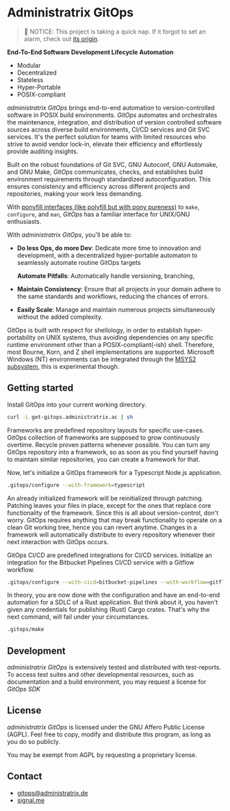 # Administratrix GitOps

> 🛌 NOTICE: This project is taking a quick nap. If it forgot to set an alarm, check out [its origin](https://tiaracodes-admin@bitbucket.org/administratrix/gitops.git).

**End-To-End Software Development Lifecycle Automation**

- Modular
- Decentralized
- Stateless
- Hyper-Portable
- POSIX-compliant

*administratrix GitOps* brings end-to-end automation to version-controlled
software in POSIX build environments. *GitOps* automates and orchestrates the
maintenance, integration, and distribution of version controlled software
sources across diverse build environments, CI/CD services and Git SVC services.
It's the perfect solution for teams with limited resources who strive to avoid
vendor lock-in, elevate their efficiency and effortlessly provide auditing
insights.

Built on the robust foundations of Git SVC, GNU Autoconf, GNU Automake, and GNU
Make, *GitOps* communicates, checks, and establishes build environment
requirements through standardized autoconfiguration. This ensures consistency
and efficiency across different projects and repositories, making your work less
demanding.

With [ponyfill interfaces (like polyfill but with pony
pureness)](https://ponyfill.com) to `make`, `configure`, and `man`, *GitOps* has
a familiar interface for UNIX/GNU enthusiasts.

With *administratrix GitOps*, you'll be able to:

- **Do less Ops, do more Dev**: Dedicate more time to innovation and 
                                development, with a decentralized
                                hyper-portable automaton to seamlessly automate 
                                routine GitOps targets

  **Automate Pitfalls**:        Automatically handle versioning, branching,

- **Maintain Consistency**: Ensure that all projects in your domain adhere to 
                            the same standards and workflows, reducing the 
                            chances of errors.

- **Easily Scale**: Manage and maintain numerous projects simultaneously 
                    without the added complexity.

GitOps is built with respect for shellology, in order to establish 
hyper-portability on UNIX systems, thus avoiding dependencies on any specific 
runtime environment other than a POSIX-compliant(-ish) shell. Therefore, most 
Bourne, Korn, and Z shell implementations are supported. 
Microsoft Windows (NT) environments can be integrated through the 
[MSYS2 subsystem](https://www.msys2.org/), this is experimental though.

## Getting started

Install GitOps into your current working directory.

```sh
curl -L get-gitops.administratrix.ac | sh
```

Frameworks are predefined repository layouts for specific use-cases. GitOps
collection of frameworks are supposed to grow continuously overtime. Recycle
proven patterns whenever possible. You can turn any GitOps repository into a
framework, so as soon as you find yourself having to maintain similar
repositories, you can create a framework for that.

Now, let's initialize a GitOps framework for a Typescript Node.js application.

```sh
.gitops/configure --with-framework=typescript
```

An already initialized framework will be reinitialized through patching.
Patching leaves your files in place, except for the ones that replace core
functionality of the framework. Since this is all about version-control,
don't worry. GitOps requires anything that may break functionality to operate on
a clean Git working tree, hence you can revert anytime. Changes in a framework
will automatically distribute to every repository whenever their next
interaction with GitOps occurs.

GitOps CI/CD are predefined integrations for CI/CD services. Initialize an
integration for the Bitbucket Pipelines CI/CD service with a Gitflow workflow.

```sh
.gitops/configure --with-cicd=bitbucket-pipelines --with-workflow=gitflow
```

In theory, you are now done with the configuration and have an end-to-end
automation for a SDLC of a Rust application. But think about it, you haven't
given any credentials for publishing (Rust) Cargo crates. That's why the next
command, will fail under your circumstances.

```sh
.gitops/make
```

## Development

*administratrix GitOps* is extensively tested and distributed with test-reports.
To access test suites and other developmental resources, such as documentation
and a build environment, you may request a license for *GitOps SDK*

## License

*administratrix GitOps* is licensed under the GNU Affero Public License (AGPL). 
Feel free to copy, modify and distribute this program, as long as you do so 
publicly.

You may be exempt from AGPL by requesting a proprietary license.

## Contact

* [gitops@administratrix.de](mailto:gitops@administratrix.de)
* [signal.me](https://signal.me/#p/tiara.93)
